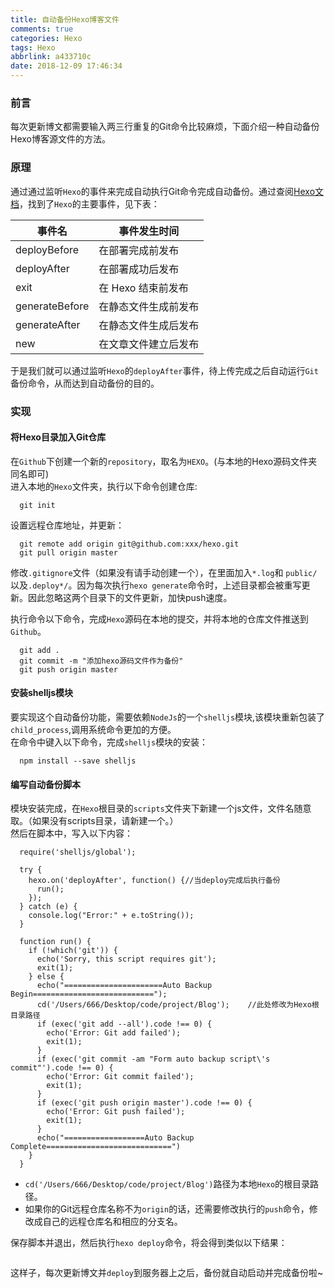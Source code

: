 ```yaml
---
title: 自动备份Hexo博客文件
comments: true
categories: Hexo
tags: Hexo
abbrlink: a433710c
date: 2018-12-09 17:46:34
---
```


### 前言
每次更新博文都需要输入两三行重复的Git命令比较麻烦，下面介绍一种自动备份Hexo博客源文件的方法。

### 原理
通过通过监听`Hexo`的事件来完成自动执行Git命令完成自动备份。通过查阅[Hexo文档](https://hexo.io/zh-cn/api/events.html)，找到了`Hexo`的主要事件，见下表：

事件名|事件发生时间
---|---
deployBefore|在部署完成前发布
deployAfter|在部署成功后发布
exit|在 Hexo 结束前发布
generateBefore|在静态文件生成前发布
generateAfter|在静态文件生成后发布
new|在文章文件建立后发布

于是我们就可以通过监听`Hexo`的`deployAfter`事件，待上传完成之后自动运行`Git`备份命令，从而达到自动备份的目的。

### 实现

#### 将Hexo目录加入Git仓库

在`Github`下创建一个新的`repository`，取名为`HEXO`。(与本地的Hexo源码文件夹同名即可)  
进入本地的`Hexo`文件夹，执行以下命令创建仓库:
```
  git init
```

设置远程仓库地址，并更新：
```
  git remote add origin git@github.com:xxx/hexo.git
  git pull origin master
```

修改`.gitignore`文件（如果没有请手动创建一个），在里面加入`*.log`和 `public/`以及`.deploy*/`。因为每次执行`hexo generate`命令时，上述目录都会被重写更新。因此忽略这两个目录下的文件更新，加快push速度。

执行命令以下命令，完成`Hexo`源码在本地的提交，并将本地的仓库文件推送到`Github`。
```
  git add .
  git commit -m "添加hexo源码文件作为备份"
  git push origin master
```

#### 安装shelljs模块
要实现这个自动备份功能，需要依赖`NodeJs`的一个`shelljs`模块,该模块重新包装了`child_process`,调用系统命令更加的方便。  
在命令中键入以下命令，完成`shelljs`模块的安装：
```
  npm install --save shelljs
```

#### 编写自动备份脚本
模块安装完成，在`Hexo`根目录的`scripts`文件夹下新建一个js文件，文件名随意取。（如果没有scripts目录，请新建一个。）  
然后在脚本中，写入以下内容：
```
  require('shelljs/global');

  try {
    hexo.on('deployAfter', function() {//当deploy完成后执行备份
      run();
    });
  } catch (e) {
    console.log("Error:" + e.toString());
  }

  function run() {
    if (!which('git')) {
      echo('Sorry, this script requires git');
      exit(1);
    } else {
      echo("======================Auto Backup Begin===========================");
      cd('/Users/666/Desktop/code/project/Blog');    //此处修改为Hexo根目录路径
      if (exec('git add --all').code !== 0) {
        echo('Error: Git add failed');
        exit(1);
      }
      if (exec('git commit -am "Form auto backup script\'s commit"').code !== 0) {
        echo('Error: Git commit failed');
        exit(1);
      }
      if (exec('git push origin master').code !== 0) {
        echo('Error: Git push failed');
        exit(1);
      }
      echo("==================Auto Backup Complete============================")
    }
  }
```
- `cd('/Users/666/Desktop/code/project/Blog')`路径为本地`Hexo`的根目录路径。
- 如果你的Git远程仓库名称不为`origin`的话，还需要修改执行的`push`命令，修改成自己的远程仓库名和相应的分支名。

保存脚本并退出，然后执行`hexo deploy`命令，将会得到类似以下结果：
```
```
这样子，每次更新博文并`deploy`到服务器上之后，备份就自动启动并完成备份啦~
